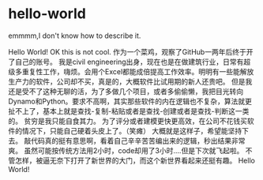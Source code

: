 # hello-world
emmmm,I don't know how to describe it. 
 
Hello World! 
OK this is not cool. 
作为一个菜鸡，观察了GitHub一两年后终于开了自己的账号。 
我是civil engineering出身，现在也是在做建筑行业，日常有超级多重复性工作，嗨烦。会用个Excel都能成倍提高工作效率。明明有一些能解放生产力的软件，公司却不买，真是的，大概软件比试用期的新人还贵吧。 
但是我还是受不了这种无聊的活，为了多做几个项目，或者多偷偷懒，我把目光转向Dynamo和Python。要求不高啊，其实那些软件的内在逻辑也不复杂，算法就更扯不上了，基本上就是查找-复制-粘贴或者是查找-创建或者是查找-判断这一类的。 
贫穷是我只能自食其力。 
为了评分或者建模更快更高效，在公司不花钱买软件的情况下，只能自己硬着头皮上了。（笑瘫） 
大概就是这样子，希望能坚持下去。 
敲代码真的挺有意思啊，看着自己辛辛苦苦编出来的逻辑，秒出结果非常爽。 
虽然可能按传统方法用2小时，code却用了3小时....但是下次就飞起啦。
不管怎样，被逼无奈下打开了新世界的大门，而这个新世界看起来还挺有趣。
Hello World!
